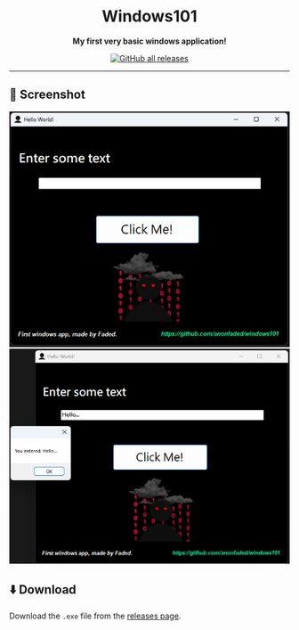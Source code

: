 <div align="center">

# Windows101

**My first very basic windows application!**

[![GitHub all releases](https://img.shields.io/github/downloads/anonfaded/windows101/total?label=Downloads&logo=github)](https://github.com/anonfaded/windows101/releases/)

</div>

---

## 📱 Screenshot

<div align="center">
<img src="/img/ss.png" style="width: 700px; height: auto;" >
<img src="/img/ss2.png" style="width: 700px; height: auto;" >

</div>

## ⬇️ Download

Download the `.exe` file from the [releases page](https://github.com/anonfaded/windows101/releases/).

